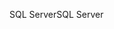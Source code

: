 <span data-ttu-id="85bba-101">SQL Server</span><span class="sxs-lookup"><span data-stu-id="85bba-101">SQL Server</span></span>